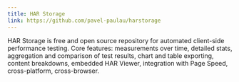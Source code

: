 ```yaml
---
title: HAR Storage
link: https://github.com/pavel-paulau/harstorage
---
```


HAR Storage is free and open source repository for automated client-side performance testing. Core features: measurements over time, detailed stats, aggregation and comparison of test results, chart and table exporting, content breakdowns, embedded HAR Viewer, integration with Page Speed, cross-platform, cross-browser.
